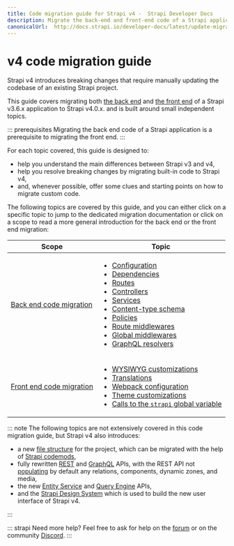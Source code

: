 ```yaml
---
title: Code migration guide for Strapi v4 -  Strapi Developer Docs
description: Migrate the back-end and front-end code of a Strapi application from v3.6.x to v4.0.x with step-by-step instructions
canonicalUrl:  http://docs.strapi.io/developer-docs/latest/update-migration-guides/migration-guides/v4/code-migration.html
---
```


# v4 code migration guide

Strapi v4 introduces breaking changes that require manually updating the codebase of an existing Strapi project.

This guide covers migrating both [the back end](/developer-docs/latest/update-migration-guides/migration-guides/v4/code/backend.md) and [the front end](/developer-docs/latest/update-migration-guides/migration-guides/v4/code/frontend.md) of a Strapi v3.6.x application to Strapi v4.0.x. and is built around small independent topics.

::: prerequisites
Migrating the back end code of a Strapi application is a prerequisite to migrating the front end.
:::

For each topic covered, this guide is designed to:

- help you understand the main differences between Strapi v3 and v4,
- help you resolve breaking changes by migrating built-in code to Strapi v4,
- and, whenever possible, offer some clues and starting points on how to migrate custom code.

The following topics are covered by this guide, and you can either click on a specific topic to jump to the dedicated migration documentation or click on a scope to read a more general introduction for the back end or the front end migration:

| Scope | Topic |
| - | - |
| [Back end code migration](/developer-docs/latest/update-migration-guides/migration-guides/v4/code/backend.md)  | <ul><li>[Configuration](/developer-docs/latest/update-migration-guides/migration-guides/v4/code/backend/configuration.md)</li><li>[Dependencies](/developer-docs/latest/update-migration-guides/migration-guides/v4/code/backend/dependencies.md)</li><li>[Routes](/developer-docs/latest/update-migration-guides/migration-guides/v4/code/backend/routes.md)</li><li>[Controllers](/developer-docs/latest/update-migration-guides/migration-guides/v4/code/backend/controllers.md)</li><li>[Services](/developer-docs/latest/update-migration-guides/migration-guides/v4/code/backend/services.md)</li><li>[Content-type schema](/developer-docs/latest/update-migration-guides/migration-guides/v4/code/backend/content-type-schema.md)</li><li>[Policies](/developer-docs/latest/update-migration-guides/migration-guides/v4/code/backend/policies.md)</li><li>[Route middlewares](/developer-docs/latest/update-migration-guides/migration-guides/v4/code/backend/route-middlewares.md)</li><li>[Global middlewares](/developer-docs/latest/update-migration-guides/migration-guides/v4/code/backend/global-middlewares.md)</li><li>[GraphQL resolvers](/developer-docs/latest/update-migration-guides/migration-guides/v4/code/backend/graphql.md)</li></ul> |
| [Front end code migration](/developer-docs/latest/update-migration-guides/migration-guides/v4/code/frontend.md) | <ul><li>[WYSIWYG customizations](/developer-docs/latest/update-migration-guides/migration-guides/v4/code/frontend/wysiwyg.md)</li><li>[Translations](/developer-docs/latest/update-migration-guides/migration-guides/v4/code/frontend/translations.md)</li><li>[Webpack configuration](/developer-docs/latest/update-migration-guides/migration-guides/v4/code/frontend/webpack.md)</li><li>[Theme customizations](/developer-docs/latest/update-migration-guides/migration-guides/v4/code/frontend/theming.md)</li><li>[Calls to the `strapi` global variable](/developer-docs/latest/update-migration-guides/migration-guides/v4/code/frontend/strapi-global.md)</li></ul> |

::: note
The following topics are not extensively covered in this code migration guide, but Strapi v4 also introduces:

- a new [file structure](/developer-docs/latest/setup-deployment-guides/file-structure.md) for the project, which can be migrated with the help of [Strapi codemods](https://github.com/strapi/codemods/),
- fully rewritten [REST](/developer-docs/latest/developer-resources/database-apis-reference/rest-api.md) and [GraphQL](/developer-docs/latest/developer-resources/database-apis-reference/graphql-api.md) APIs, with the REST API not [populating](/developer-docs/latest/developer-resources/database-apis-reference/rest/populating-fields.md) by default any relations, components, dynamic zones, and media,
- the new [Entity Service](/developer-docs/latest/developer-resources/database-apis-reference/entity-service-api.md) and [Query Engine](/developer-docs/latest/developer-resources/database-apis-reference/query-engine-api.md) APIs,
- and the [Strapi Design System](https://design-system.strapi.io/) which is used to build the new user interface of Strapi v4.

:::

::: strapi Need more help?
Feel free to ask for help on the [forum](https://forum.strapi.io/) or on the community [Discord](https://discord.strapi.io).
:::
